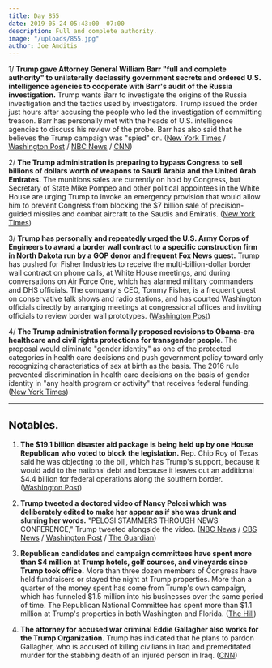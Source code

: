 ```yaml
---
title: Day 855
date: 2019-05-24 05:43:00 -07:00
description: Full and complete authority.
image: "/uploads/855.jpg"
author: Joe Amditis
---
```


1/ **Trump gave Attorney General William Barr "full and complete authority" to unilaterally declassify government secrets and ordered U.S. intelligence agencies to cooperate with Barr's audit of the Russia investigation.** Trump wants Barr to investigate the origins of the Russia investigation and the tactics used by investigators. Trump issued the order just hours after accusing the people who led the investigation of committing treason. Barr has personally met with the heads of U.S. intelligence agencies to discuss his review of the probe. Barr has also said that he believes the Trump campaign was "spied" on. ([New York Times](https://www.nytimes.com/2019/05/23/us/politics/trump-barr-intelligence.html) / [Washington Post](https://www.washingtonpost.com/politics/trump-gives-barr-power-to-declassify-intelligence-related-to-russia-probe/2019/05/23/06950e90-7dbc-11e9-8ede-f4abf521ef17_story.html?utm_term=.fa781c8143bc) / [NBC News](https://www.nbcnews.com/politics/politics-news/trump-moves-escalate-investigation-intel-agencies-n1009581) / [CNN](https://www.cnn.com/2019/05/23/politics/trump-intel-agencies/index.html))

2/ **The Trump administration is preparing to bypass Congress to sell billions of dollars worth of weapons to Saudi Arabia and the United Arab Emirates.** The munitions sales are currently on hold by Congress, but Secretary of State Mike Pompeo and other political appointees in the White House are urging Trump to invoke an emergency provision that would allow him to prevent Congress from blocking the $7 billion sale of precision-guided missiles and combat aircraft to the Saudis and Emiratis. ([New York Times](https://www.nytimes.com/2019/05/23/us/politics/trump-saudi-arabia-arms-sales.html))

3/ **Trump has personally and repeatedly urged the U.S. Army Corps of Engineers to award a border wall contract to a specific construction firm in North Dakota run by a GOP donor and frequent Fox News guest.** Trump has pushed for Fisher Industries to receive the multi-billion-dollar border wall contract on phone calls, at White House meetings, and during conversations on Air Force One, which has alarmed military commanders and DHS officials. The company's CEO, Tommy Fisher, is a frequent guest on conservative talk shows and radio stations, and has courted Washington officials directly by arranging meetings at congressional offices and inviting officials to review border wall prototypes. ([Washington Post](https://www.washingtonpost.com/immigration/he-always-brings-them-up-trump-tries-to-steer-border-wall-deal-to-north-dakota-firm/2019/05/23/92d3858c-7b30-11e9-8bb7-0fc796cf2ec0_story.html?utm_term=.eb70e74ee2c5))

4/ **The Trump administration formally proposed revisions to Obama-era healthcare and civil rights protections for transgender people**. The proposal would eliminate "gender identity" as one of the protected categories in health care decisions and push government policy toward only recognizing characteristics of sex at birth as the basis. The 2016 rule prevented discrimination in health care decisions on the basis of gender identity in "any health program or activity" that receives federal funding. ([New York Times](https://www.nytimes.com/2019/05/24/us/politics/donald-trump-transgender-protections.html))

---

## Notables.

1. **The $19.1 billion disaster aid package is being held up by one House Republican who voted to block the legislation.** Rep. Chip Roy of Texas said he was objecting to the bill, which has Trump's support, because it would add to the national debt and because it leaves out an additional $4.4 billion for federal operations along the southern border. ([Washington Post](https://www.washingtonpost.com/business/economy/191-billion-in-nationwide-disaster-aid-stalls-in-house-after-single-republican-objects/2019/05/24/76a926ca-7e30-11e9-8ede-f4abf521ef17_story.html?utm_term=.eadc321487b3))

2. **Trump tweeted a doctored video of Nancy Pelosi which was deliberately edited to make her appear as if she was drunk and slurring her words.** "PELOSI STAMMERS THROUGH NEWS CONFERENCE," Trump tweeted alongside the video. ([NBC News](https://www.nbcnews.com/politics/donald-trump/another-attack-trump-tweets-video-pelosi-tripping-over-words-n1009551) / [CBS News](https://www.cbsnews.com/news/trump-tweets-heavily-edited-video-of-pelosi-played-by-fox-news/) / [Washington Post](https://www.washingtonpost.com/technology/2019/05/23/faked-pelosi-videos-slowed-make-her-appear-drunk-spread-across-social-media/?noredirect=on&utm_term=.a939fc16bc9a) / [The Guardian](https://www.theguardian.com/technology/2019/may/24/facebook-leaves-fake-nancy-pelosi-video-on-site))

3. **Republican candidates and campaign committees have spent more than $4 million at Trump hotels, golf courses, and vineyards since Trump took office.** More than three dozen members of Congress have held fundraisers or stayed the night at Trump properties. More than a quarter of the money spent has come from Trump's own campaign, which has funneled $1.5 million into his businesses over the same period of time. The Republican National Committee has spent more than $1.1 million at Trump's properties in both Washington and Florida. ([The Hill](https://thehill.com/homenews/campaign/445307-republicans-spend-more-than-4-million-at-trump-properties))

4. **The attorney for accused war criminal Eddie Gallagher also works for the Trump Organization.** Trump has indicated that he plans to pardon Gallagher, who is accused of killing civilians in Iraq and premeditated murder for the stabbing death of an injured person in Iraq. ([CNN](https://www.cnn.com/2019/05/24/politics/navy-seal-chief-eddie-gallagher-defense-team-trump/index.html))